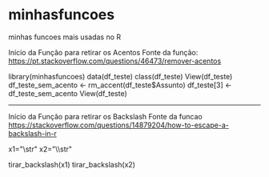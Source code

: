 # minhasfuncoes
 minhas funcoes mais usadas no R


Início da Função para retirar os Acentos
Fonte da função: https://pt.stackoverflow.com/questions/46473/remover-acentos

library(minhasfuncoes)
data(df_teste)
class(df_teste)
View(df_teste)
df_teste_sem_acento <- rm_accent(df_teste$Assunto)
df_teste[3] <- df_teste_sem_acento
View(df_teste)

----------------------------------------------------------------------------
Início da Função para retirar os Backslash
Fonte da funcao https://stackoverflow.com/questions/14879204/how-to-escape-a-backslash-in-r

x1="\\str"
x2="\\\\str"

tirar_backslash(x1)
tirar_backslash(x2)

